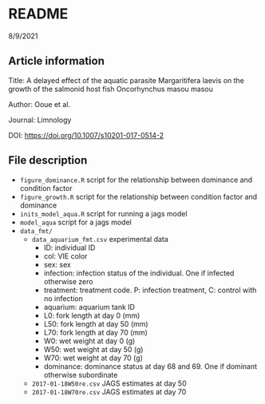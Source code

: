 README
================
8/9/2021

## Article information

Title: A delayed effect of the aquatic parasite Margaritifera laevis on
the growth of the salmonid host fish Oncorhynchus masou masou

Author: Ooue et al.

Journal: Limnology

DOI: <https://doi.org/10.1007/s10201-017-0514-2>

## File description

-   `figure_dominance.R` script for the relationship between dominance
    and condition factor
-   `figure_growth.R` script for the relationship between condition
    factor and dominance
-   `inits_model_aqua.R` script for running a jags model
-   `model_aqua` script for a jags model
-   `data_fmt/`
    -   `data_aquarium_fmt.csv` experimental data
        -   ID: individual ID
        -   col: VIE color
        -   sex: sex
        -   infection: infection status of the individual. One if
            infected otherwise zero
        -   treatment: treatment code. P: infection treatment, C:
            control with no infection
        -   aquarium: aquarium tank ID
        -   L0: fork length at day 0 (mm)
        -   L50: fork length at day 50 (mm)
        -   L70: fork length at day 70 (mm)
        -   W0: wet weight at day 0 (g)
        -   W50: wet weight at day 50 (g)
        -   W70: wet weight at day 70 (g)
        -   dominance: dominance status at day 68 and 69. One if
            dominant otherwise subordinate
    -   `2017-01-18W50re.csv` JAGS estimates at day 50
    -   `2017-01-18W70re.csv` JAGS estimates at day 70
